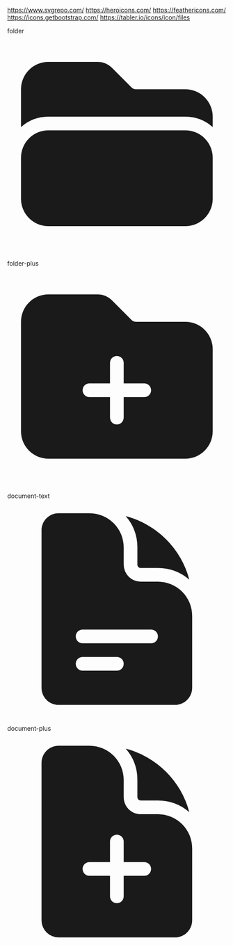 https://www.svgrepo.com/
https://heroicons.com/
https://feathericons.com/
https://icons.getbootstrap.com/
https://tabler.io/icons/icon/files

folder
<svg xmlns="http://www.w3.org/2000/svg" viewBox="0 0 24 24" fill="currentColor" class="size-6">
  <path d="M19.5 21a3 3 0 0 0 3-3v-4.5a3 3 0 0 0-3-3h-15a3 3 0 0 0-3 3V18a3 3 0 0 0 3 3h15ZM1.5 10.146V6a3 3 0 0 1 3-3h5.379a2.25 2.25 0 0 1 1.59.659l2.122 2.121c.14.141.331.22.53.22H19.5a3 3 0 0 1 3 3v1.146A4.483 4.483 0 0 0 19.5 9h-15a4.483 4.483 0 0 0-3 1.146Z" />
</svg>

folder-plus
<svg xmlns="http://www.w3.org/2000/svg" viewBox="0 0 24 24" fill="currentColor" class="size-6">
  <path fill-rule="evenodd" d="M19.5 21a3 3 0 0 0 3-3V9a3 3 0 0 0-3-3h-5.379a.75.75 0 0 1-.53-.22L11.47 3.66A2.25 2.25 0 0 0 9.879 3H4.5a3 3 0 0 0-3 3v12a3 3 0 0 0 3 3h15Zm-6.75-10.5a.75.75 0 0 0-1.5 0v2.25H9a.75.75 0 0 0 0 1.5h2.25v2.25a.75.75 0 0 0 1.5 0v-2.25H15a.75.75 0 0 0 0-1.5h-2.25V10.5Z" clip-rule="evenodd" />
</svg>

document-text
<svg xmlns="http://www.w3.org/2000/svg" viewBox="0 0 24 24" fill="currentColor" class="size-6">
  <path fill-rule="evenodd" d="M5.625 1.5c-1.036 0-1.875.84-1.875 1.875v17.25c0 1.035.84 1.875 1.875 1.875h12.75c1.035 0 1.875-.84 1.875-1.875V12.75A3.75 3.75 0 0 0 16.5 9h-1.875a1.875 1.875 0 0 1-1.875-1.875V5.25A3.75 3.75 0 0 0 9 1.5H5.625ZM7.5 15a.75.75 0 0 1 .75-.75h7.5a.75.75 0 0 1 0 1.5h-7.5A.75.75 0 0 1 7.5 15Zm.75 2.25a.75.75 0 0 0 0 1.5H12a.75.75 0 0 0 0-1.5H8.25Z" clip-rule="evenodd" />
  <path d="M12.971 1.816A5.23 5.23 0 0 1 14.25 5.25v1.875c0 .207.168.375.375.375H16.5a5.23 5.23 0 0 1 3.434 1.279 9.768 9.768 0 0 0-6.963-6.963Z" />
</svg>

document-plus
<svg xmlns="http://www.w3.org/2000/svg" viewBox="0 0 24 24" fill="currentColor" class="size-6">
  <path fill-rule="evenodd" d="M5.625 1.5H9a3.75 3.75 0 0 1 3.75 3.75v1.875c0 1.036.84 1.875 1.875 1.875H16.5a3.75 3.75 0 0 1 3.75 3.75v7.875c0 1.035-.84 1.875-1.875 1.875H5.625a1.875 1.875 0 0 1-1.875-1.875V3.375c0-1.036.84-1.875 1.875-1.875ZM12.75 12a.75.75 0 0 0-1.5 0v2.25H9a.75.75 0 0 0 0 1.5h2.25V18a.75.75 0 0 0 1.5 0v-2.25H15a.75.75 0 0 0 0-1.5h-2.25V12Z" clip-rule="evenodd" />
  <path d="M14.25 5.25a5.23 5.23 0 0 0-1.279-3.434 9.768 9.768 0 0 1 6.963 6.963A5.23 5.23 0 0 0 16.5 7.5h-1.875a.375.375 0 0 1-.375-.375V5.25Z" />
</svg>
